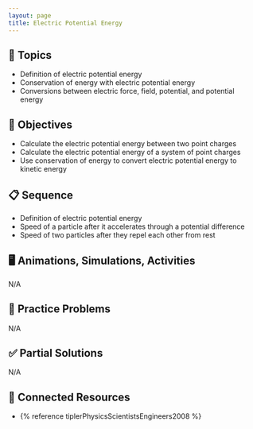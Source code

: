 ```yaml
---
layout: page
title: Electric Potential Energy
---
```


## 🔖 Topics

* Definition of electric potential energy
* Conservation of energy with electric potential energy
* Conversions between electric force, field, potential, and potential energy

## 🎯 Objectives

* Calculate the electric potential energy between two point charges
* Calculate the electric potential energy of a system of point charges
* Use conservation of energy to convert electric potential energy to kinetic energy

## 📋 Sequence

* Definition of electric potential energy
* Speed of a particle after it accelerates through a potential difference
* Speed of two particles after they repel each other from rest

## 🖥️ Animations, Simulations, Activities

N/A

## 📝 Practice Problems

N/A

## ✅ Partial Solutions

N/A

## 📘 Connected Resources

* {% reference tiplerPhysicsScientistsEngineers2008 %}
